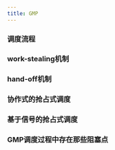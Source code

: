 ```yaml
---
title: GMP
---
```


### 调度流程

### work-stealing机制

### hand-off机制

### 协作式的抢占式调度

### 基于信号的抢占式调度

### GMP调度过程中存在那些阻塞点
